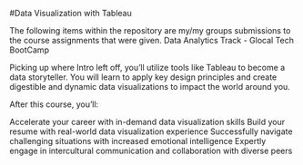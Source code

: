 #Data Visualization with Tableau

The following items within the repository are my/my groups submissions to the course assignments that were given.
Data Analytics Track - Glocal Tech BootCamp

Picking up where Intro left off, you’ll utilize tools like Tableau to become a data storyteller. You will learn to apply key design principles and 
create digestible and dynamic data visualizations to impact the world around you. 

After this course, you’ll:

Accelerate your career with in-demand data visualization skills
Build your resume with real-world data visualization experience
Successfully navigate challenging situations with increased emotional intelligence 
Expertly engage in intercultural communication and collaboration with diverse peers
